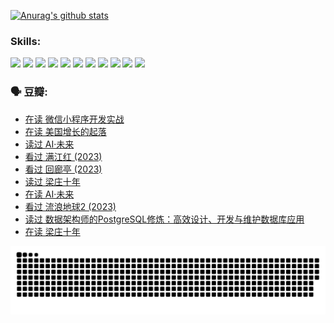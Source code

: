 
[![Anurag's github stats](https://github-readme-stats.vercel.app/api?username=w940853815)](https://github.com/anuraghazra/github-readme-stats)

### Skills:

<code><img height="32" src="https://cdn.jsdelivr.net/npm/simple-icons@v5/icons/python.svg"></code>
<code><img height="32" src="https://cdn.jsdelivr.net/npm/simple-icons@v5/icons/javascript.svg"></code>
<code><img height="32" src="https://cdn.jsdelivr.net/npm/simple-icons@v5/icons/django.svg"></code>
<code><img height="32" src="https://cdn.jsdelivr.net/npm/simple-icons@v5/icons/flask.svg"></code>
<code><img height="32" src="https://cdn.jsdelivr.net/npm/simple-icons@v5/icons/vuetify.svg"></code>
<code><img height="32" src="https://cdn.jsdelivr.net/npm/simple-icons@v5/icons/git.svg"></code>
<code><img height="32" src="https://cdn.jsdelivr.net/npm/simple-icons@v5/icons/docker.svg"></code>
<code><img height="32" src="https://cdn.jsdelivr.net/npm/simple-icons@v5/icons/postgresql.svg"></code>
<code><img height="32" src="https://cdn.jsdelivr.net/npm/simple-icons@v5/icons/elasticsearch.svg"></code>
<code><img height="32" src="https://cdn.jsdelivr.net/npm/simple-icons@v5/icons/macos.svg"></code>
<code><img height="32" src="https://cdn.jsdelivr.net/npm/simple-icons@v5/icons/linux.svg"></code>

### 🗣 豆瓣:

<!-- DOUBAN-ACTIVITIES:START -->
- [在读 微信小程序开发实战](https://www.douban.com/people/136069238/status/4230177692/?_i=83685742)
- [在读 美国增长的起落](https://www.douban.com/people/136069238/status/4220055912/?_i=83685742)
- [读过 AI·未来](https://www.douban.com/people/136069238/status/4220054171/?_i=83685742)
- [看过 满江红‎ (2023)](https://www.douban.com/people/136069238/status/4219146433/?_i=83685742)
- [看过 回廊亭‎ (2023)](https://www.douban.com/people/136069238/status/4215992758/?_i=83685742)
- [读过 梁庄十年](https://www.douban.com/people/136069238/status/4206664969/?_i=83685742)
- [在读 AI·未来](https://www.douban.com/people/136069238/status/4206653520/?_i=83685742)
- [看过 流浪地球2‎ (2023)](https://www.douban.com/people/136069238/status/4199558549/?_i=83685742)
- [读过 数据架构师的PostgreSQL修炼：高效设计、开发与维护数据库应用](https://www.douban.com/people/136069238/status/4199451104/?_i=83685742)
- [在读 梁庄十年](https://www.douban.com/people/136069238/status/4198822794/?_i=83685742)
<!-- DOUBAN-ACTIVITIES:END -->


![Snake animation](https://raw.githubusercontent.com/w940853815/w940853815/output/github-contribution-grid-snake.svg)

<!--
**w940853815/w940853815** is a ✨ _special_ ✨ repository because its `README.md` (this file) appears on your GitHub profile.

Here are some ideas to get you started:

- 🔭 I’m currently working on ...
- 🌱 I’m currently learning ...
- 👯 I’m looking to collaborate on ...
- 🤔 I’m looking for help with ...
- 💬 Ask me about ...
- 📫 How to reach me: ...
- 😄 Pronouns: ...
- ⚡ Fun fact: ...
-->
